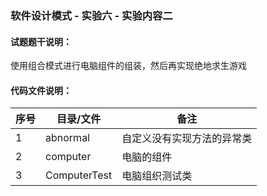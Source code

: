 ### 软件设计模式 - 实验六 - 实验内容二

#### 试题题干说明：

使用组合模式进行电脑组件的组装，然后再实现绝地求生游戏

#### 代码文件说明：

| 序号 | 目录/文件 | 备注                       |
| ---- | --------- | -------------------------- |
| 1    | abnormal | 自定义没有实现方法的异常类 |
| 2    | computer   | 电脑的组件   |
| 3    | ComputerTest | 电脑组织测试类                 |

